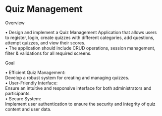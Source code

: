 <h1>Quiz Management</h1>

<p>Overview</p>
• Design and implement a Quiz Management Application that allows users to register, login, 
create quizzes with different categories, add questions, attempt quizzes, and view their 
scores. 
<br> 
• The application should include CRUD operations, session management, filter & validations for 
all required screens. 

<p>Goal</p>
• Efficient Quiz Management: <br>
Develop a robust system for creating and managing quizzes. <br>
• User-Friendly Interface: <br>
Ensure an intuitive and responsive interface for both administrators and participants. <br>
• Secure System: <br>
Implement user authentication to ensure the security and integrity of quiz content and user 
data.
